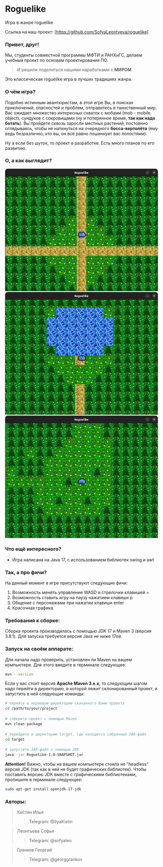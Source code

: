 # Roguelike

Игра в жанре roguelike

Ссылка на наш проект: [https://github.com/SofyaLeontyeva/roguelike]

### Привет, друг!
Мы, студенты совместной программы МФТИ и РАНХиГС, делаем учебный проект по основам проектирования ПО.

> И решили поделиться нашими наработками с __МИРОМ__

Это классическая roguelike игра в лучших традициях жанра.

### О чём игра?

Подобно истинным авантюристам, в этой игре Вы, в поисках приключений, опасностей и проблем, отправитесь в таинственный 
мир. Вас ожидает множество интересных схваток с мобами (mob - mobile object), сундуков с сокровищами 
(ну и потерянное время, __так как надо ботать__). Вы пройдете сквозь заросли местных растений, постоянно оглядываясь, 
чтобы не наткнуться на очередного __босса-вертолёта__ (ему ведь безразлично, кто вы, он всё равно пошинкует вас 
лопостями). 

Ну а если без шуток, то проект в разработке. Есть много планов по его развитию.

### О, а как выглядит?

![screenshot 1](./screenshots/1.png)
![screenshot 2](./screenshots/2.png)
![screenshot 3](./screenshots/3.png)



### Что ещё интересного?

* Игра написана на Java 17, с использованием библиотек swing и awt

### Так, а про фичи?

На данный момент в игре присутствуют следующие фичи:
1. Возможность менять управление WASD и стрелочки клавишей =
2. Возможность ставить игру на паузу нажатием клавиши p
3. Общение с персонажами при нажатии клавиши enter
4. Красочная графика

### Требования к сборке:

Сборка проекта производилась с помощью JDK 17 и Maven 3 (версия 3.8.1). 
Для запуска требуется версия Java не ниже 17ой.

### Запуск на своём аппарате:

Для начала надо проверить, установлен ли Maven на вашем компьютере. Для этого введите в терминале 
следующее: 

```Bash
mvn --version
```

Если у вас стоит версия **Apache Maven 3.x.x**, то следующим шагом надо перейти в директорию, в которой лежит 
склонированный проект, и запустить в ней следующие команды:

```Bash
# перейти в корневую директорию скачанного Вами проекта
cd /path/to/your/project

# соберите проект с помощью Maven
mvn clean package

# перейдите в директорию target, где находится собранный JAR-файл
cd target

# запустите JAR-файл с помощью JRE
java -jar Roguelike-1.0-SNAPSHOT.jar
```

**Attention!** Важно, чтобы на вашем компьютере стояла не "headless" версия JDK (так как в ней не 
будет графических библиотек). Чтобы поставить версию JDK вместе с графическими библиотеками, пропишите в 
терминале следующее:

```Bash
sudo apt-get install openjdk-17-jdk
```
### Авторы:
> Кистин Илья
>>Telegram: @IlyaKistin

> Леонтьева Софья
>>Telegram: @sofyaleo

> Гранков Георгий
>>Telegram: @georggrankov
